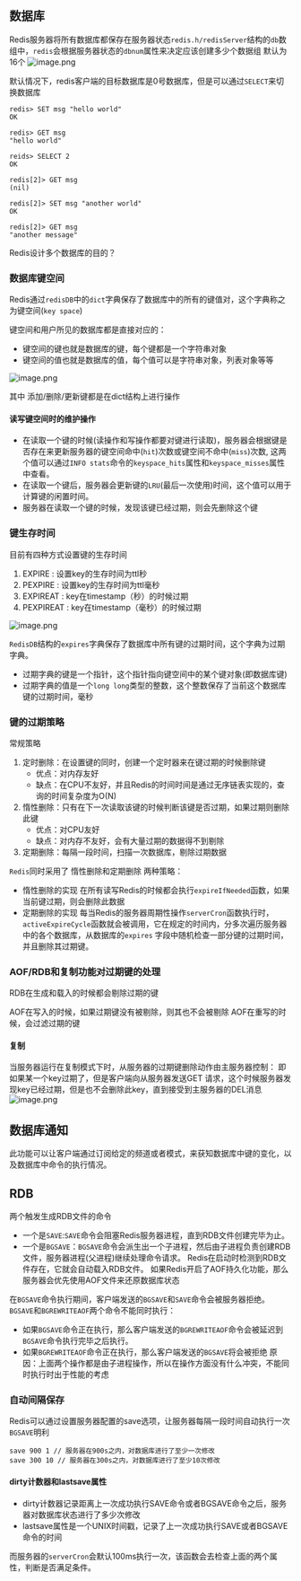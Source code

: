 ## 数据库
Redis服务器将所有数据库都保存在服务器状态`redis.h/redisServer`结构的`db`数组中，`redis`会根据服务器状态的`dbnum`属性来决定应该创建多少个数据组
默认为16个
![image.png](https://upload-images.jianshu.io/upload_images/12412504-abb3f4860096e2e5.png?imageMogr2/auto-orient/strip%7CimageView2/2/w/1240)

默认情况下，redis客户端的目标数据库是0号数据库，但是可以通过`SELECT`来切换数据库

```
redis> SET msg "hello world"
OK

redis> GET msg
"hello world"

reids> SELECT 2
OK

redis[2]> GET msg
(nil)

redis[2]> SET msg "another world"
OK

redis[2]> GET msg
"another message"
```

Redis设计多个数据库的目的？

### 数据库键空间
Redis通过`redisDB`中的`dict`字典保存了数据库中的所有的键值对，这个字典称之为键空间(`key space`)

键空间和用户所见的数据库都是直接对应的：
- 键空间的键也就是数据库的键，每个键都是一个字符串对象
- 键空间的值也就是数据库的值，每个值可以是字符串对象，列表对象等等

![image.png](https://upload-images.jianshu.io/upload_images/12412504-87e06243772ee54c.png?imageMogr2/auto-orient/strip%7CimageView2/2/w/1240)

其中 添加/删除/更新键都是在dict结构上进行操作

#### 读写键空间时的维护操作
 - 在读取一个键的时候(读操作和写操作都要对键进行读取)，服务器会根据键是否存在来更新服务器的键空间命中(`hit`)次数或键空间不命中(`miss`)次数,
   这两个值可以通过`INFO stats`命令的`keyspace_hits`属性和`keyspace_misses`属性中查看。
 - 在读取一个键后，服务器会更新键的`LRU`(最后一次使用)时间，这个值可以用于计算键的闲置时间。
 - 服务器在读取一个键的时候，发现该键已经过期，则会先删除这个键
 
### 键生存时间
目前有四种方式设置键的生存时间
1. EXPIRE <key> <ttl> : 设置key的生存时间为ttl秒
2. PEXPIRE <key> <ttl> : 设置key的生存时间为ttl毫秒
3. EXPIREAT <key> <timestamp>: key在timestamp（秒）的时候过期
4. PEXPIREAT <key> <timestamp>: key在timestamp（毫秒）的时候过期

![image.png](https://upload-images.jianshu.io/upload_images/12412504-a3de1e313ff392ec.png?imageMogr2/auto-orient/strip%7CimageView2/2/w/1240)

`RedisDB`结构的`expires`字典保存了数据库中所有键的过期时间，这个字典为过期字典。
 - 过期字典的键是一个指针，这个指针指向键空间中的某个键对象(即数据库键)
 - 过期字典的值是一个`long long`类型的整数，这个整数保存了当前这个数据库键的过期时间，毫秒
 
### 键的过期策略
常规策略
 1. 定时删除：在设置键的同时，创建一个定时器来在键过期的时候删除键
    - 优点：对内存友好
    - 缺点：在CPU不友好，并且Redis的时间时间是通过无序链表实现的，查询的时间复杂度为O(N)
 2. 惰性删除：只有在下一次读取该键的时候判断该键是否过期，如果过期则删除此键
    - 优点：对CPU友好
    - 缺点：对内存不友好，会有大量过期的数据得不到剔除
 3. 定期删除：每隔一段时间，扫描一次数据库，剔除过期数据
    
`Redis`同时采用了 惰性删除和定期删除 两种策略：
 - 惰性删除的实现
   在所有读写Redis的时候都会执行`expireIfNeeded`函数，如果当前键过期，则会删除此数据
 - 定期删除的实现
   每当Redis的服务器周期性操作`serverCron`函数执行时，`activeExpireCycle`函数就会被调用，它在规定的时间内，分多次遍历服务器中的各个数据库，从数据库的`expires`
   字段中随机检查一部分键的过期时间，并且删除其过期键。
   
### AOF/RDB和复制功能对过期键的处理
RDB在生成和载入的时候都会剔除过期的键

AOF在写入的时候，如果过期键没有被剔除，则其也不会被剔除
AOF在重写的时候，会过滤过期的键

#### 复制
当服务器运行在复制模式下时，从服务器的过期键删除动作由主服务器控制：
即如果某一个key过期了，但是客户端向从服务器发送GET 请求，这个时候服务器发现key已经过期，但是也不会删除此key，直到接受到主服务器的DEL消息
![image.png](https://upload-images.jianshu.io/upload_images/12412504-a60ec591ef32c7ab.png?imageMogr2/auto-orient/strip%7CimageView2/2/w/1240)


## 数据库通知
此功能可以让客户端通过订阅给定的频道或者模式，来获知数据库中键的变化，以及数据库中命令的执行情况。

## RDB
两个触发生成RDB文件的命令
  - 一个是`SAVE`:`SAVE`命令会阻塞Redis服务器进程，直到RDB文件创建完毕为止。
  - 一个是`BGSAVE`：`BGSAVE`命令会派生出一个子进程，然后由子进程负责创建RDB文件，服务器进程(父进程)继续处理命令请求。
Redis在启动时检测到RDB文件存在，它就会自动载入RDB文件。
如果Redis开启了AOF持久化功能，那么服务器会优先使用AOF文件来还原数据库状态

在`BGSAVE`命令执行期间，客户端发送的`BGSAVE`和`SAVE`命令会被服务器拒绝。
`BGSAVE`和`BGREWRITEAOF`两个命令不能同时执行：
 - 如果`BGSAVE`命令正在执行，那么客户端发送的`BGREWRITEAOF`命令会被延迟到`BGSAVE`命令执行完毕之后执行。
 - 如果`BGREWRITEAOF`命令正在执行，那么客户端发送的`BGSAVE`将会被拒绝
原因：上面两个操作都是由子进程操作，所以在操作方面没有什么冲突，不能同时执行时出于性能的考虑

### 自动间隔保存
Redis可以通过设置服务器配置的save选项，让服务器每隔一段时间自动执行一次`BGSAVE`明利
```
save 900 1 // 服务器在900s之内，对数据库进行了至少一次修改
save 300 10 // 服务器在300s之内，对数据库进行了至少10次修改
```

#### dirty计数器和lastsave属性
 - dirty计数器记录距离上一次成功执行SAVE命令或者BGSAVE命令之后，服务器对数据库状态进行了多少次修改
 - lastsave属性是一个UNIX时间戳，记录了上一次成功执行SAVE或者BGSAVE命令的时间
 
而服务器的`serverCron`会默认100ms执行一次，该函数会去检查上面的两个属性，判断是否满足条件。

